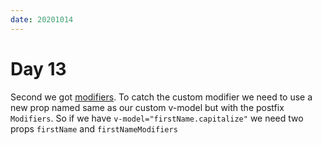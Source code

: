 ```yaml
---
date: 20201014
---
```


# Day 13

Second we got [modifiers](https://v3.vuejs.org/guide/component-custom-events.html#handling-v-model-modifiers).
To catch the custom modifier we need to use a new prop named same as our custom v-model but with the postfix `Modifiers`. So if we have `v-model="firstName.capitalize"` we need two props `firstName` and `firstNameModifiers`

